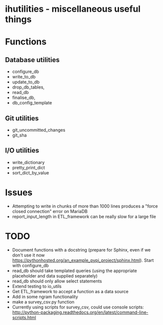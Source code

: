# ihutilities - miscellaneous useful things

# Functions

## Database utilities

* configure_db 
* write_to_db
* update_to_db 
* drop_db_tables, 
* read_db
* finalise_db,
* db_config_template

## Git utilities

* git_uncommitted_changes
* git_sha

## I/O utilities

* write_dictionary
* pretty_print_dict
* sort_dict_by_value

# Issues

* Attempting to write in chunks of more than 1000 lines produces a "force closed connection" error on MariaDB 
* report_input_length in ETL_framework can be really slow for a large file

# TODO

* Document functions with a docstring (prepare for Sphinx, even if we don't use it now https://pythonhosted.org/an_example_pypi_project/sphinx.html). Start with configure_db 
* read_db should take templated queries (using the appropriate placeholder and data supplied separately)
* read_db should only allow select statements
* Extend testing to io_utils
* Get ETL_framework to accept a function as a data source
* Add in some ngram functionality
* make a survey_csv.py function
* Currently using scripts for survey_csv, could use console scripts: http://python-packaging.readthedocs.org/en/latest/command-line-scripts.html
